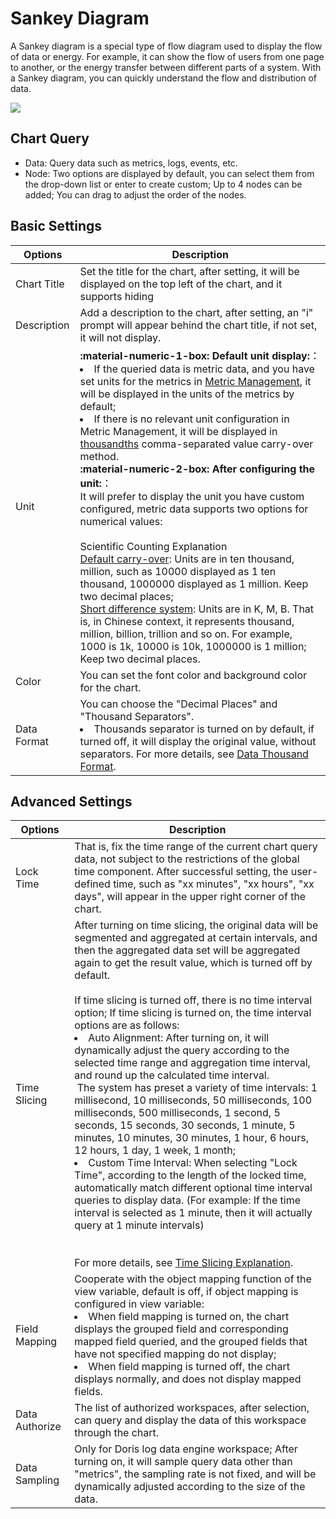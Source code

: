 # Sankey Diagram

A Sankey diagram is a special type of flow diagram used to display the flow of data or energy. For example, it can show the flow of users from one page to another, or the energy transfer between different parts of a system. With a Sankey diagram, you can quickly understand the flow and distribution of data.

![](../img/sankey.png)

## Chart Query

- Data: Query data such as metrics, logs, events, etc.
- Node: Two options are displayed by default, you can select them from the drop-down list or enter to create custom; Up to 4 nodes can be added; You can drag to adjust the order of the nodes.

## Basic Settings

| Options | Description |
| --- | --- |
| Chart Title | Set the title for the chart, after setting, it will be displayed on the top left of the chart, and it supports hiding |
| Description | Add a description to the chart, after setting, an "i" prompt will appear behind the chart title, if not set, it will not display. |
| Unit | **:material-numeric-1-box: Default unit display:**：<br /><li>If the queried data is metric data, and you have set units for the metrics in [Metric Management](../../metrics/dictionary.md), it will be displayed in the units of the metrics by default;<br /><li>If there is no relevant unit configuration in Metric Management, it will be displayed in [thousandths](chart-query.md#thousand) comma-separated value carry-over method.<br />**:material-numeric-2-box: After configuring the unit:**：<br />It will prefer to display the unit you have custom configured, metric data supports two options for numerical values:<br /><br />Scientific Counting Explanation<br /><u>Default carry-over</u>: Units are in ten thousand, million, such as 10000 displayed as 1 ten thousand, 1000000 displayed as 1 million. Keep two decimal places;<br /><u>Short difference system</u>: Units are in K, M, B. That is, in Chinese context, it represents thousand, million, billion, trillion and so on. For example, 1000 is 1k, 10000 is 10k, 1000000 is 1 million; Keep two decimal places.|
| Color | You can set the font color and background color for the chart. |
| Data Format | You can choose the "Decimal Places" and "Thousand Separators".<br /><li>Thousands separator is turned on by default, if turned off, it will display the original value, without separators. For more details, see [Data Thousand Format](../visual-chart/chart-query.md#thousand). |

## Advanced Settings

| Options | Description |
| --- | --- |
| Lock Time | That is, fix the time range of the current chart query data, not subject to the restrictions of the global time component. After successful setting, the user-defined time, such as "xx minutes", "xx hours", "xx days", will appear in the upper right corner of the chart. |
| Time Slicing | After turning on time slicing, the original data will be segmented and aggregated at certain intervals, and then the aggregated data set will be aggregated again to get the result value, which is turned off by default.<br /><br />If time slicing is turned off, there is no time interval option; If time slicing is turned on, the time interval options are as follows:<br /><li>Auto Alignment: After turning on, it will dynamically adjust the query according to the selected time range and aggregation time interval, and round up the calculated time interval.<br />  The system has preset a variety of time intervals: 1 millisecond, 10 milliseconds, 50 milliseconds, 100 milliseconds, 500 milliseconds, 1 second, 5 seconds, 15 seconds, 30 seconds, 1 minute, 5 minutes, 10 minutes, 30 minutes, 1 hour, 6 hours, 12 hours, 1 day, 1 week, 1 month;<br /><li>Custom Time Interval: When selecting "Lock Time", according to the length of the locked time, automatically match different optional time interval queries to display data. (For example: If the time interval is selected as 1 minute, then it will actually query at 1 minute intervals)<br /><br /><br />For more details, see [Time Slicing Explanation](chart-query.md#time-slicing). |
| Field Mapping | Cooperate with the object mapping function of the view variable, default is off, if object mapping is configured in view variable:<br /><li>When field mapping is turned on, the chart displays the grouped field and corresponding mapped field queried, and the grouped fields that have not specified mapping do not display;<br /><li>When field mapping is turned off, the chart displays normally, and does not display mapped fields.<br /> |
| Data Authorize | The list of authorized workspaces, after selection, can query and display the data of this workspace through the chart. |
| Data Sampling | Only for Doris log data engine workspace; After turning on, it will sample query data other than "metrics", the sampling rate is not fixed, and will be dynamically adjusted according to the size of the data. |